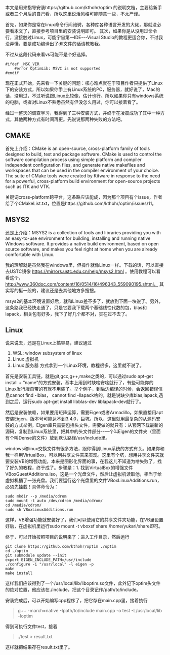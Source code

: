 本文是用来指导安装https://github.com/kthohr/optim 的说明文档，主要给新手或者三个月后的自己看，所以这里说活风格可能随意一些，不太严谨。

首先，如果你是常在linux命令行间驰骋，各种库各种语言开发的大佬，那就没必要看本文了，直接参考项目里的安装说明即可。
其次，如果你是从没用过命令行，没接触过Linux，可能宇宙第一IDE---Visual Studio的教程更适合你，不过我没弄懂，要是成功编译出了dll文件的话请教教我。

不过从这段代码来看vs可能不是个好选择。
```
#ifdef _MSC_VER
    #error OptimLib: MSVC is not supported
#endif
```

现在正式开始，先来看一下关键的问题：核心难点就在于项目作者只提供了Linux下的安装方式，所以如果你手上有Linux系统的PC，服务器，就好说了，Mac的话，没用过，不过听说跟Linux比较像，估计也行。所以如果你只有windows系统的电脑，或者对Linux不熟悉虽然有但没怎么用过，你可以接着看了。

经过一整天的调查学习，我得到了三种安装方式，并终于在凌晨成功了其中一种方式，其他两种方式有时间再更。先说说那两种失败的方法吧。

## CMAKE

首先上介绍：CMake is an open-source, cross-platform family of tools designed to build, test and package software. CMake is used to control the software compilation process using simple platform and compiler independent configuration files, and generate native makefiles and workspaces that can be used in the compiler environment of your choice. The suite of CMake tools were created by Kitware in response to the need for a powerful, cross-platform build environment for open-source projects such as ITK and VTK.

关键词cross-platform跨平台，这条路应该能成，因为那个项目有个issue，作者给了个CMakeList.txt，位置是https://github.com/kthohr/optim/issues/11。

## MSYS2

还是上介绍：MSYS2 is a collection of tools and libraries providing you with an easy-to-use environment for building, installing and running native Windows software. It provides a native build environment, based on open source software, and makes you feel right at home when you are already comfortable with Linux. 

我的理解就是虽然我在windows里，但操作就像Linux一样。下载的话，可以直接去USTC镜像 https://mirrors.ustc.edu.cn/help/msys2.html 。使用教程可以看看这个，http://www.360doc.com/content/16/0514/16/496343_559090195.shtml， 其实写的挺一般的，建议还是去其他地方多搜搜。

msys2的基本环境设置好后，就和Linux差不多了，就放到下面一块说了。另外，这条路我已经快走通了，只是它要我下载两个基础线性代数的包，blas和lapack，相关包有好多，我下了好几个都不对，实在过不去了。

## Linux

说来说去，还是在Linux上搞容易，建议通过
1. WSL: window subsystem of linux
2. Linux 虚拟机
3. Linux 服务器
方式拿到一个Linux环境，教程很多，这里就不说了。

首先是安装工具链，就是git,gcc,g++,make之类的，可以通过sudo apt-get install + “name"的方式安装，基本上用到时缺啥安啥就行了，有些可能你的Linux发行版自带的有就不用装了。举个例子，到后边编译的时候，会返回错误信息cannot find -lblas， cannot find -llapack啥的，就是说缺少库blas,lapack,遇到之后，运行sudo apt-get install libblas-dev liblapack-dev就行了。

然后是安装依赖，如果要用矩阵运算，需要Eigen或者Armadillo。如果直接用apt安装Eigen，版本号可能达不到3.4.0，巨坑。所以，这里就用最复杂的从源码安装的方式举例。Eigen库只需要包括头文件，需要做的就只有：从官网下载最新的源码，复制到Linux系统里，把其中的头文件部分--一个叫Eigen的文件夹（里面有个叫Dense的文件）放到默认路径/usr/include里。

windows和linux交换文件有很多方法，跟你得到Linux系统的方式有关。如果你和我一样用VirtualBox，可以用共享文件夹来实现。这里有个坑，想用共享文件夹就要安装VB的增强功能，本来是图形化界面的事，在我这儿不知道为啥失败了，找了好久的教程，终于成了。步骤是：1. 找到VirtualBox的增强文件 VBoxGuestAdditions.iso，这是一个光盘文件，然后让虚拟机读取他，相当于给虚拟机插了一张光盘。我们要运行这个光盘里的文件VBoxLinuxAdditions.run， 必须先挂载！具体命令为：
```
sudo mkdir --p /media/cdrom
sudo mount -t auto /dev/cdrom /media/cdrom/
cd /media/cdrom/
sudo sh VBoxLinuxAdditions.run
```
这样，VB增强功能就安装好了，我们可以使用它的共享文件夹功能，在VB里设置好后，在虚拟机里运行sudo mount -t  vboxsf  share /home/yukari/share即可。

终于，可以开始按照项目的说明来了：进入工作目录，然后运行
```
git clone https://github.com/kthohr/optim ./optim
cd ./optim
git submodule update --init
export EIGEN_INCLUDE_PATH=/usr/include
./configure -i "/usr/local" -l eigen -p
make
make install
```
这样我们应该得到了一个/usr/local/lib/liboptim.so文件，此外记下optim头文件的绝对位置，他应该在./include，把这个目录记作/path/to/include。

安装完成后，可以开始编写cpp程序了，把它存在main.cpp里，接着执行
>g++ -march=native -Ipath/to/include main.cpp -o test -L/usr/local/lib -loptim

得到可执行文件test，接着

>./test > result.txt

这样就把结果存在result.txt里了。
